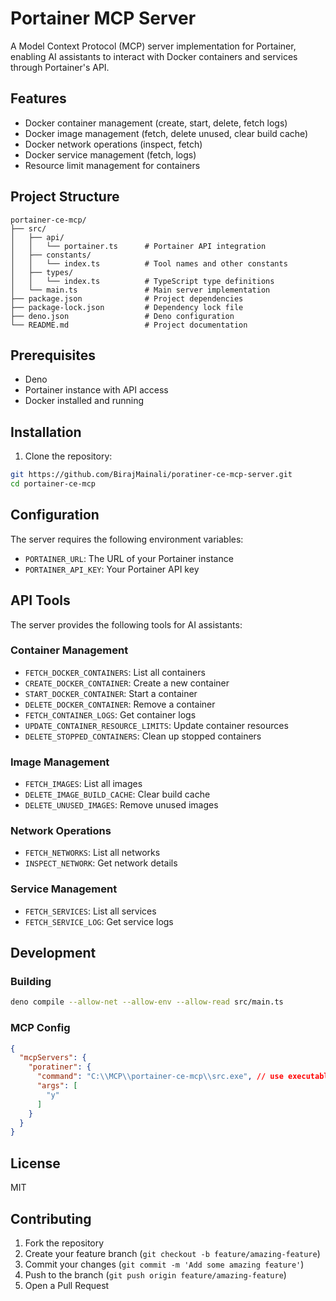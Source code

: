 # Portainer MCP Server

A Model Context Protocol (MCP) server implementation for Portainer, enabling AI assistants to interact with Docker containers and services through Portainer's API.

## Features

- Docker container management (create, start, delete, fetch logs)
- Docker image management (fetch, delete unused, clear build cache)
- Docker network operations (inspect, fetch)
- Docker service management (fetch, logs)
- Resource limit management for containers

## Project Structure

```
portainer-ce-mcp/
├── src/
│   ├── api/
│   │   └── portainer.ts      # Portainer API integration
│   ├── constants/
│   │   └── index.ts          # Tool names and other constants
│   ├── types/
│   │   └── index.ts          # TypeScript type definitions
│   └── main.ts               # Main server implementation
├── package.json              # Project dependencies
├── package-lock.json         # Dependency lock file
├── deno.json                 # Deno configuration
└── README.md                 # Project documentation
```

## Prerequisites

- Deno
- Portainer instance with API access
- Docker installed and running

## Installation

1. Clone the repository:
```bash
git https://github.com/BirajMainali/poratiner-ce-mcp-server.git
cd portainer-ce-mcp
```
## Configuration

The server requires the following environment variables:
- `PORTAINER_URL`: The URL of your Portainer instance
- `PORTAINER_API_KEY`: Your Portainer API key

## API Tools

The server provides the following tools for AI assistants:

### Container Management
- `FETCH_DOCKER_CONTAINERS`: List all containers
- `CREATE_DOCKER_CONTAINER`: Create a new container
- `START_DOCKER_CONTAINER`: Start a container
- `DELETE_DOCKER_CONTAINER`: Remove a container
- `FETCH_CONTAINER_LOGS`: Get container logs
- `UPDATE_CONTAINER_RESOURCE_LIMITS`: Update container resources
- `DELETE_STOPPED_CONTAINERS`: Clean up stopped containers

### Image Management
- `FETCH_IMAGES`: List all images
- `DELETE_IMAGE_BUILD_CACHE`: Clear build cache
- `DELETE_UNUSED_IMAGES`: Remove unused images

### Network Operations
- `FETCH_NETWORKS`: List all networks
- `INSPECT_NETWORK`: Get network details

### Service Management
- `FETCH_SERVICES`: List all services
- `FETCH_SERVICE_LOG`: Get service logs

## Development


### Building
```bash
deno compile --allow-net --allow-env --allow-read src/main.ts
```

### MCP Config
```json
{
  "mcpServers": {
    "poratiner": {
      "command": "C:\\MCP\\portainer-ce-mcp\\src.exe", // use executable path
      "args": [
        "y"
      ]
    }
  }
}
```

## License

MIT

## Contributing

1. Fork the repository
2. Create your feature branch (`git checkout -b feature/amazing-feature`)
3. Commit your changes (`git commit -m 'Add some amazing feature'`)
4. Push to the branch (`git push origin feature/amazing-feature`)
5. Open a Pull Request 